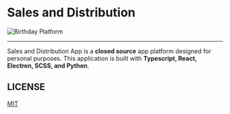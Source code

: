 # Sales and Distribution

![Birthday Platform](https://user-images.githubusercontent.com/69080584/139032160-7307faa1-530d-4249-b4ec-30f6ff3c8bc8.png)

<hr />

Sales and Distribution App is a **closed source** app platform designed for personal purposes. This application is built with **Typescript, React, Electron, SCSS, and Python**.

## LICENSE

[MIT](LICENSE)

